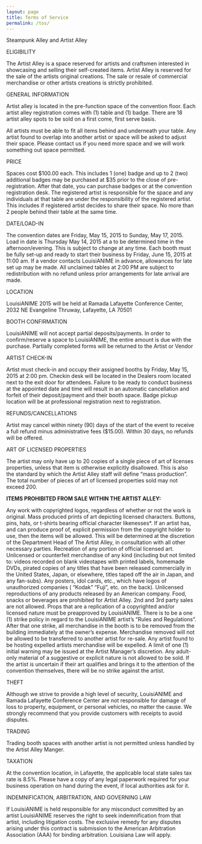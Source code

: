 ```yaml
---
layout: page
title: Terms of Service
permalink: /tos/
---
```



Steampunk Alley and Artist Alley

ELIGIBILITY

The Artist Alley is a space reserved for artists and craftsmen interested in showcasing and selling their self-created items. Artist Alley is reserved for the sale of the artists original creations. The sale or resale of commercial merchandise or other artists creations is strictly prohibited.

GENERAL INFORMATION

Artist alley is located in the pre-function space of the convention floor. Each artist alley registration comes with (1) table and (1) badge. There are 18 artist alley spots to be sold on a first come, first serve basis.

All artists must be able to fit all items behind and underneath your table. Any artist found to overlap into another artist or space will be asked to adjust their space. Please contact us if you need more space and we will work something out space permitted.

PRICE

Spaces cost $100.00 each. This includes 1 (one) badge and up to 2 (two) additional badges may be purchased at $35 prior to the close of pre-registration. After that date, you can purchase badges or at the convention registration desk. The registered artist is responsible for the space and any individuals at that table are under the responsibility of the registered artist. This includes if registered artist decides to share their space. No more than 2 people behind their table at the same time.

DATE/LOAD-IN

The convention dates are Friday, May 15, 2015 to Sunday, May 17, 2015. Load in date is Thursday May 14, 2015 at a to be determined time in the afternoon/evening. This is subject to change at any time. Each booth must be fully set-up and ready to start their business by Friday, June 15, 2015 at 11:00 am. If a vendor contacts LouisiANIME in advance, allowances for late set up may be made. All unclaimed tables at 2:00 PM are subject to redistribution with no refund unless prior arrangements for late arrival are made.

LOCATION

LouisiANIME 2015 will be held at Ramada Lafayette Conference Center, 2032 NE Evangeline Thruway, Lafayette, LA 70501

BOOTH CONFIRMATION

LouisiANIME will not accept partial deposits/payments. In order to confirm/reserve a space to LouisiANIME, the entire amount is due with the purchase. Partially completed forms will be returned to the Artist or Vendor

ARTIST CHECK-IN

Artist must check-in and occupy their assigned booths by Friday, May 15, 2015 at 2:00 pm. Checkin desk will be located in the Dealers room located next to the exit door for attendees. Failure to be ready to conduct business at the appointed date and time will result in an automatic cancellation and forfeit of their deposit/payment and their booth space. Badge pickup location will be at professional registration next to registration.

REFUNDS/CANCELLATIONS

Artist may cancel within ninety (90) days of the start of the event to receive a full refund minus administrative fees ($15.00). Within 30 days, no refunds will be offered.

ART OF LICENSED PROPERTIES

The artist may only have up to 20 copies of a single piece of art of licenses properties, unless that item is otherwise explicitly disallowed. This is also the standard by which the Artist Alley staff will define “mass production”. The total number of pieces of art of licensed properties sold may not exceed 200.

__ITEMS PROHIBITED FROM SALE WITHIN THE ARTIST ALLEY:__

Any work with copyrighted logos, regardless of whether or not the work is original. Mass produced prints of art depicting licensed characters. Buttons, pins, hats, or t-shirts bearing official character likenesses*. If an artist has, and can produce proof of, explicit permission from the copyright holder to use, then the items will be allowed. This will be determined at the discretion of the Department Head of The Artist Alley, in consultation with all other necessary parties. Recreation of any portion of official licensed art. Unlicensed or counterfeit merchandise of any kind (including but not limited to: videos recorded on blank videotapes with printed labels, homemade DVDs, pirated copies of any titles that have been released commercially in the United States, Japan, or elsewhere, titles taped off the air in Japan, and any fan-subs). Any posters, idol cards, etc., which have logos of unauthorized companies ( “Kodak” “Fuji”, etc. on the back). Unlicensed reproductions of any products released by an American company. Food, snacks or beverages are prohibited for Artist Alley. 2nd and 3rd party sales are not allowed. Props that are a replication of a copyrighted and/or licensed nature must be preapproved by LouisiANIME. There is to be a one (1) strike policy in regard to the LouisiANIME artist’s “Rules and Regulations”. After that one strike, all merchandise in the booth is to be removed from the building immediately at the owner’s expense. Merchandise removed will not be allowed to be transferred to another artist for re-sale. Any artist found to be hosting expelled artists merchandise will be expelled. A limit of one (1) initial warning may be issued at the Artist Manager’s discretion. Any adult-only material of a suggestive or explicit nature is not allowed to be sold. If the artist is uncertain if their art qualifies and brings it to the attention of the convention themselves, there will be no strike against the artist.

THEFT

Although we strive to provide a high level of security, LouisiANIME and Ramada Lafayette Conference Center are not responsible for damage of loss to property, equipment, or personal vehicles, no matter the cause. We strongly recommend that you provide customers with receipts to avoid disputes.

TRADING

Trading booth spaces with another artist is not permitted unless handled by the Artist Alley Manger.

TAXATION

At the convention location, in Lafayette, the applicable local state sales tax rate is 8.5%. Please have a copy of any legal paperwork required for your business operation on hand during the event, if local authorities ask for it.

INDEMNIFICATION, ARBITRATION, AND GOVERNING LAW

If LouisiANIME is held responsible for any misconduct committed by an artist LouisiANIME reserves the right to seek indemnification from that artist, including litigation costs. The exclusive remedy for any disputes arising under this contract is submission to the American Arbitration Association (AAA) for binding arbitration. Louisiana Law will apply.
